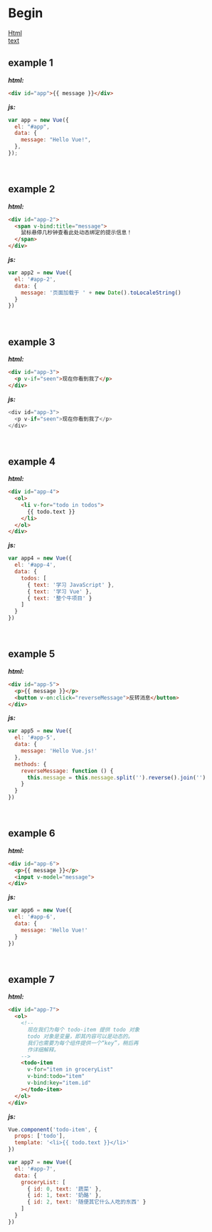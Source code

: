 # Begin

[Html]("test\begin\1.html")  
[text]("test\begin\1.js")
<br/>

## example 1
**_html:_**
```html
<div id="app">{{ message }}</div>
```
**_js:_**
```javascript
var app = new Vue({
  el: "#app",
  data: {
    message: "Hello Vue!",
  },
});
```
<br/>

## example 2
***html:***
```Html
<div id="app-2">
  <span v-bind:title="message">
    鼠标悬停几秒钟查看此处动态绑定的提示信息！
  </span>
</div>
```
***js:***
```javascript
var app2 = new Vue({
  el: '#app-2',
  data: {
    message: '页面加载于 ' + new Date().toLocaleString()
  }
})
```
<br/>

## example 3
***html:***
```Html
<div id="app-3">
  <p v-if="seen">现在你看到我了</p>
</div>
```
***js:***
```javascript
<div id="app-3">
  <p v-if="seen">现在你看到我了</p>
</div>
```
<br/>

## example 4
***html:***
```Html
<div id="app-4">
  <ol>
    <li v-for="todo in todos">
      {{ todo.text }}
    </li>
  </ol>
</div>
```
***js:***
```javascript
var app4 = new Vue({
  el: '#app-4',
  data: {
    todos: [
      { text: '学习 JavaScript' },
      { text: '学习 Vue' },
      { text: '整个牛项目' }
    ]
  }
})
```
<br/>

## example 5
***html:***
```Html
<div id="app-5">
  <p>{{ message }}</p>
  <button v-on:click="reverseMessage">反转消息</button>
</div>
```
***js:***
```javascript
var app5 = new Vue({
  el: '#app-5',
  data: {
    message: 'Hello Vue.js!'
  },
  methods: {
    reverseMessage: function () {
      this.message = this.message.split('').reverse().join('')
    }
  }
})
```
<br/>

## example 6
***html:***
```Html
<div id="app-6">
  <p>{{ message }}</p>
  <input v-model="message">
</div>
```
***js:***
```javascript
var app6 = new Vue({
  el: '#app-6',
  data: {
    message: 'Hello Vue!'
  }
})
```
<br/>

## example 7
***html:***

```Html
<div id="app-7">
  <ol>
    <!--
      现在我们为每个 todo-item 提供 todo 对象
      todo 对象是变量，即其内容可以是动态的。
      我们也需要为每个组件提供一个“key”，稍后再
      作详细解释。
    -->
    <todo-item
      v-for="item in groceryList"
      v-bind:todo="item"
      v-bind:key="item.id"
    ></todo-item>
  </ol>
</div>
```

***js:***
```javascript
Vue.component('todo-item', {
  props: ['todo'],
  template: '<li>{{ todo.text }}</li>'
})

var app7 = new Vue({
  el: '#app-7',
  data: {
    groceryList: [
      { id: 0, text: '蔬菜' },
      { id: 1, text: '奶酪' },
      { id: 2, text: '随便其它什么人吃的东西' }
    ]
  }
})
```
<br/>





